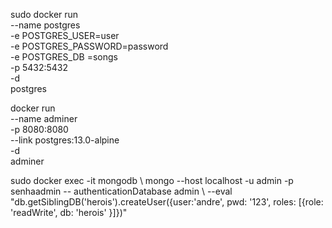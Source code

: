 sudo docker run \
    --name postgres \
    -e POSTGRES_USER=user \
    -e POSTGRES_PASSWORD=password\
    -e POSTGRES_DB =songs \
    -p 5432:5432 \
    -d \
    postgres
    

docker run \
  --name adminer\
  -p 8080:8080 \
  --link postgres:13.0-alpine \
  -d\
  adminer


sudo docker exec -it mongodb \ 
mongo --host localhost -u admin -p senhaadmin -- authenticationDatabase admin \ --eval "db.getSiblingDB('herois').createUser({user:'andre', pwd: '123', roles: [{role: 'readWrite', db: 'herois' }]})"

